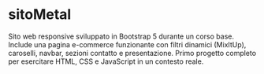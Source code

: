 # sitoMetal
Sito web responsive sviluppato in Bootstrap 5 durante un corso base. Include una pagina e-commerce funzionante con filtri dinamici (MixItUp), caroselli, navbar, sezioni contatto e presentazione. Primo progetto completo per esercitare HTML, CSS e JavaScript in un contesto reale.
